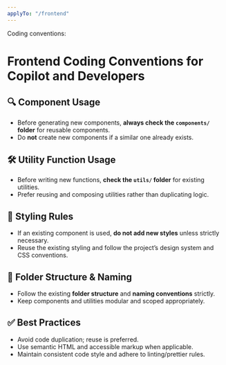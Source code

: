 ```yaml
---
applyTo: "/frontend"
---
```


Coding conventions:

# Frontend Coding Conventions for Copilot and Developers

## 🔍 Component Usage

- Before generating new components, **always check the `components/` folder** for reusable components.
- Do **not** create new components if a similar one already exists.

## 🛠 Utility Function Usage

- Before writing new functions, **check the `utils/` folder** for existing utilities.
- Prefer reusing and composing utilities rather than duplicating logic.

## 🎨 Styling Rules

- If an existing component is used, **do not add new styles** unless strictly necessary.
- Reuse the existing styling and follow the project’s design system and CSS conventions.

## 📁 Folder Structure & Naming

- Follow the existing **folder structure** and **naming conventions** strictly.
- Keep components and utilities modular and scoped appropriately.

## ✅ Best Practices

- Avoid code duplication; reuse is preferred.
- Use semantic HTML and accessible markup when applicable.
- Maintain consistent code style and adhere to linting/prettier rules.
